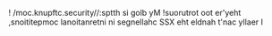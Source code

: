 ! /moc.knupftc.security//:sptth si golb yM !suorutrot oot er'yeht ,snoititepmoc lanoitanretni ni segnellahc SSX eht eldnah t'nac yllaer I
